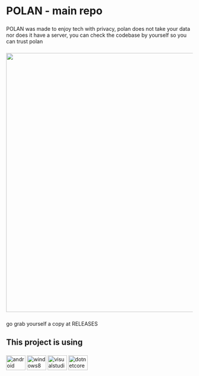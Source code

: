 <h1 align="left">POLAN - main repo</h1>

###

<p align="left">POLAN was made to enjoy tech with privacy, polan does not take your data nor does it have a server, you can check the codebase by yourself so you can trust polan</p>

###

<p align="left"></p>

###

<div align="center">
  <img height="700" src="https://i.postimg.cc/52sq360y/drawing.png"  />
</div>

###

<p align="left">go grab yourself a copy at RELEASES</p>

###

<h2 align="left">This project is using</h2>

###

<div align="left">
  <img src="https://cdn.jsdelivr.net/gh/devicons/devicon/icons/android/android-original.svg" height="40" width="52" alt="android logo"  />
  <img src="https://cdn.jsdelivr.net/gh/devicons/devicon/icons/windows8/windows8-original.svg" height="40" width="52" alt="windows8 logo"  />
  <img src="https://cdn.jsdelivr.net/gh/devicons/devicon/icons/visualstudio/visualstudio-plain.svg" height="40" width="52" alt="visualstudio logo"  />
  <img src="https://cdn.jsdelivr.net/gh/devicons/devicon/icons/dotnetcore/dotnetcore-original.svg" height="40" width="52" alt="dotnetcore logo"  />
</div>

###
